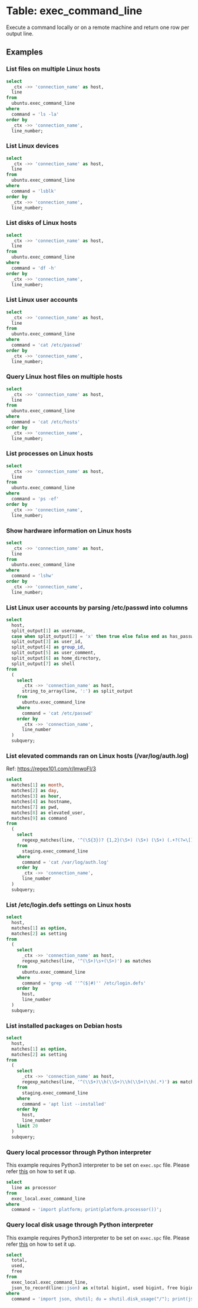# Table: exec_command_line

Execute a command locally or on a remote machine and return one row per output line.

## Examples

### List files on multiple Linux hosts

```sql
select
  _ctx ->> 'connection_name' as host,
  line
from
  ubuntu.exec_command_line 
where
  command = 'ls -la' 
order by
  _ctx ->> 'connection_name',
  line_number;
```

### List Linux devices

```sql
select
  _ctx ->> 'connection_name' as host,
  line
from
  ubuntu.exec_command_line
where
  command = 'lsblk'
order by
  _ctx ->> 'connection_name',
  line_number;
```

### List disks of Linux hosts

```sql
select
  _ctx ->> 'connection_name' as host,
  line
from
  ubuntu.exec_command_line
where
  command = 'df -h'
order by
  _ctx ->> 'connection_name',
  line_number;
```

### List Linux user accounts

```sql
select
  _ctx ->> 'connection_name' as host,
  line 
from
  ubuntu.exec_command_line 
where
  command = 'cat /etc/passwd' 
order by
  _ctx ->> 'connection_name',
  line_number;
```

### Query Linux host files on multiple hosts

```sql
select
  _ctx ->> 'connection_name' as host,
  line 
from
  ubuntu.exec_command_line 
where
  command = 'cat /etc/hosts' 
order by
  _ctx ->> 'connection_name',
  line_number;
```

### List processes on Linux hosts

```sql
select
  _ctx ->> 'connection_name' as host,
  line 
from
  ubuntu.exec_command_line 
where
  command = 'ps -ef' 
order by
  _ctx ->> 'connection_name',
  line_number;
```

### Show hardware information on Linux hosts

```sql
select
  _ctx ->> 'connection_name' as host,
  line 
from
  ubuntu.exec_command_line 
where
  command = 'lshw' 
order by
  _ctx ->> 'connection_name',
  line_number;
```

### List Linux user accounts by parsing /etc/passwd into columns

```sql
select
  host,
  split_output[1] as username,
  case when split_output[2] = 'x' then true else false end as has_password, 
  split_output[3] as user_id, 
  split_output[4] as group_id, 
  split_output[5] as user_comment, 
  split_output[6] as home_directory, 
  split_output[7] as shell 
from
  (
    select
      _ctx ->> 'connection_name' as host,
      string_to_array(line, ':') as split_output 
    from
      ubuntu.exec_command_line 
    where
      command = 'cat /etc/passwd'
    order by
      _ctx ->> 'connection_name',
      line_number
  )
  subquery;
```

### List elevated commands ran on Linux hosts (/var/log/auth.log)
Ref: https://regex101.com/r/ImwoFl/3

```sql
select
  matches[1] as month,
  matches[2] as day,
  matches[3] as hour,
  matches[4] as hostname,
  matches[7] as pwd,
  matches[8] as elevated_user,
  matches[9] as command 
from
  (
    select
      regexp_matches(line, '^(\S{3})? {1,2}(\S+) (\S+) (\S+) (.+?(?=\[)|.+?(?=))[^a-zA-Z0-9](\d{1,7}|)[^a-zA-Z0-9]{1,3}PWD=([^ ]+) ; USER=([^ ]+) ; COMMAND=(.*)$') as matches 
    from
      staging.exec_command_line 
    where
      command = 'cat /var/log/auth.log' 
    order by
      _ctx ->> 'connection_name',
      line_number 
  )
  subquery;
```

### List /etc/login.defs settings on Linux hosts

```sql
select
  host,
  matches[1] as option,
  matches[2] as setting
from
  (
    select
      _ctx ->> 'connection_name' as host,
      regexp_matches(line, '^(\S+)\s+(\S+)') as matches
    from
      ubuntu.exec_command_line 
    where
      command = 'grep -vE ''^($|#)'' /etc/login.defs' 
    order by
      host,
      line_number
  )
  subquery;
```

### List installed packages on Debian hosts

```sql
select
  host,
  matches[1] as option,
  matches[2] as setting
from
  (
    select
      _ctx ->> 'connection_name' as host,
      regexp_matches(line, '^(\\S+)\\h(\\S+)\\h(\\S+)\\h(.*)') as matches
    from
      staging.exec_command_line 
    where
      command = 'apt list --installed' 
    order by
      host,
      line_number
    limit 20
  )
  subquery;
```

### Query local processor through Python interpreter

This example requires Python3 interpreter to be set on `exec.spc` file. Please refer [this](index.md#local-connection-using-a-specific-interpreter) on how to set it up.

```sql
select
  line as processor
from
  exec_local.exec_command_line
where
  command = 'import platform; print(platform.processor())';
```

### Query local disk usage through Python interpreter

This example requires Python3 interpreter to be set on `exec.spc` file. Please refer [this](index.md#local-connection-using-a-specific-interpreter) on how to set it up.

```sql
select
  total,
  used,
  free
from
  exec_local.exec_command_line,
  json_to_record(line::json) as x(total bigint, used bigint, free bigint)
where
  command = 'import json, shutil; du = shutil.disk_usage("/"); print(json.dumps({"total": du[0], "used": du[1], "free": du[2]}))';
```
